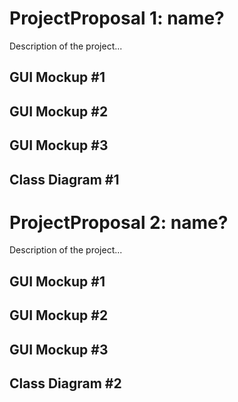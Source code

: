 # ProjectProposal 1: name?
Description of the project...

## GUI Mockup #1

## GUI Mockup #2

## GUI Mockup #3

## Class Diagram #1


# ProjectProposal 2: name?
Description of the project...

## GUI Mockup #1

## GUI Mockup #2

## GUI Mockup #3

## Class Diagram #2
